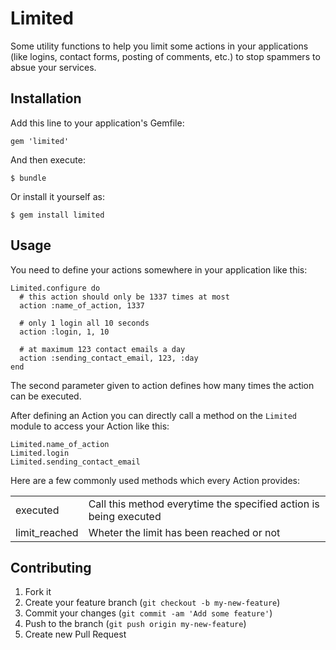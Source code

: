 # Limited

Some utility functions to help you limit some actions in your applications
(like logins, contact forms, posting of comments, etc.) to stop spammers
to absue your services.

## Installation

Add this line to your application's Gemfile:

    gem 'limited'

And then execute:

    $ bundle

Or install it yourself as:

    $ gem install limited

## Usage

You need to define your actions somewhere in your application like this:

    Limited.configure do
      # this action should only be 1337 times at most 
      action :name_of_action, 1337

      # only 1 login all 10 seconds
      action :login, 1, 10

      # at maximum 123 contact emails a day
      action :sending_contact_email, 123, :day
    end

The second parameter given to action defines how many times the action
can be executed.

After defining an Action you can directly call a method on the `Limited`
module to access your Action like this:

    Limited.name_of_action 
    Limited.login
    Limited.sending_contact_email

Here are a few commonly used methods which every Action provides:

<table>
  <tr>
    <td>executed</td>
    <td>Call this method everytime the specified action is being executed</td>
  </tr>
  <tr>
    <td>limit_reached</td>
    <td>Wheter the limit has been reached or not</td>
  </tr>
</table>

## Contributing

1. Fork it
2. Create your feature branch (`git checkout -b my-new-feature`)
3. Commit your changes (`git commit -am 'Add some feature'`)
4. Push to the branch (`git push origin my-new-feature`)
5. Create new Pull Request
